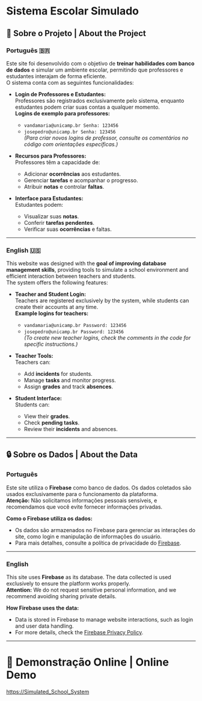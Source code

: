 #  **Sistema Escolar Simulado** 

## 📖 Sobre o Projeto | About the Project


 ### **Português** :brazil:
Este site foi desenvolvido com o objetivo de **treinar habilidades com banco de dados** e simular um ambiente escolar, permitindo que professores e estudantes interajam de forma eficiente.  
O sistema conta com as seguintes funcionalidades:

- **Login de Professores e Estudantes:**  
  Professores são registrados exclusivamente pelo sistema, enquanto estudantes podem criar suas contas a qualquer momento.  
  **Logins de exemplo para professores:**
  - `vandamaria@unicamp.br Senha: 123456`
  - `josepedro@unicamp.br Senha: 123456`  
  *(Para criar novos logins de professor, consulte os comentários no código com orientações específicas.)*

- **Recursos para Professores:**  
  Professores têm a capacidade de:
  - Adicionar **ocorrências** aos estudantes.
  - Gerenciar **tarefas** e acompanhar o progresso.
  - Atribuir **notas** e controlar **faltas**.

- **Interface para Estudantes:**  
  Estudantes podem:
  - Visualizar suas **notas**.
  - Conferir **tarefas pendentes**.
  - Verificar suas **ocorrências** e faltas.

---

### **English** 🇺🇸
This website was designed with the **goal of improving database management skills**, providing tools to simulate a school environment and efficient interaction between teachers and students.  
The system offers the following features:

- **Teacher and Student Login:**  
  Teachers are registered exclusively by the system, while students can create their accounts at any time.  
  **Example logins for teachers:**
  - `vandamaria@unicamp.br Password: 123456`
  - `josepedro@unicamp.br Password: 123456`  
  *(To create new teacher logins, check the comments in the code for specific instructions.)*

- **Teacher Tools:**  
  Teachers can:
  - Add **incidents** for students.
  - Manage **tasks** and monitor progress.
  - Assign **grades** and track **absences**.

- **Student Interface:**  
  Students can:
  - View their **grades**.
  - Check **pending tasks**.
  - Review their **incidents** and absences.

---

## 🔒 **Sobre os Dados | About the Data**

### **Português**
Este site utiliza o **Firebase** como banco de dados. Os dados coletados são usados exclusivamente para o funcionamento da plataforma.  
**Atenção:** Não solicitamos informações pessoais sensíveis, e recomendamos que você evite fornecer informações privadas.

**Como o Firebase utiliza os dados:**  
- Os dados são armazenados no Firebase para gerenciar as interações do site, como login e manipulação de informações do usuário.
- Para mais detalhes, consulte a política de privacidade do [Firebase](https://firebase.google.com/support/privacy).

---

### **English**
This site uses **Firebase** as its database. The data collected is used exclusively to ensure the platform works properly.  
**Attention:** We do not request sensitive personal information, and we recommend avoiding sharing private details.

**How Firebase uses the data:**  
- Data is stored in Firebase to manage website interactions, such as login and user data handling.
- For more details, check the [Firebase Privacy Policy](https://firebase.google.com/support/privacy).

---

# 🚀 Demonstração Online | Online Demo <br>
[https://Simulated_School_System](https://lessons-ebc69.web.app)
